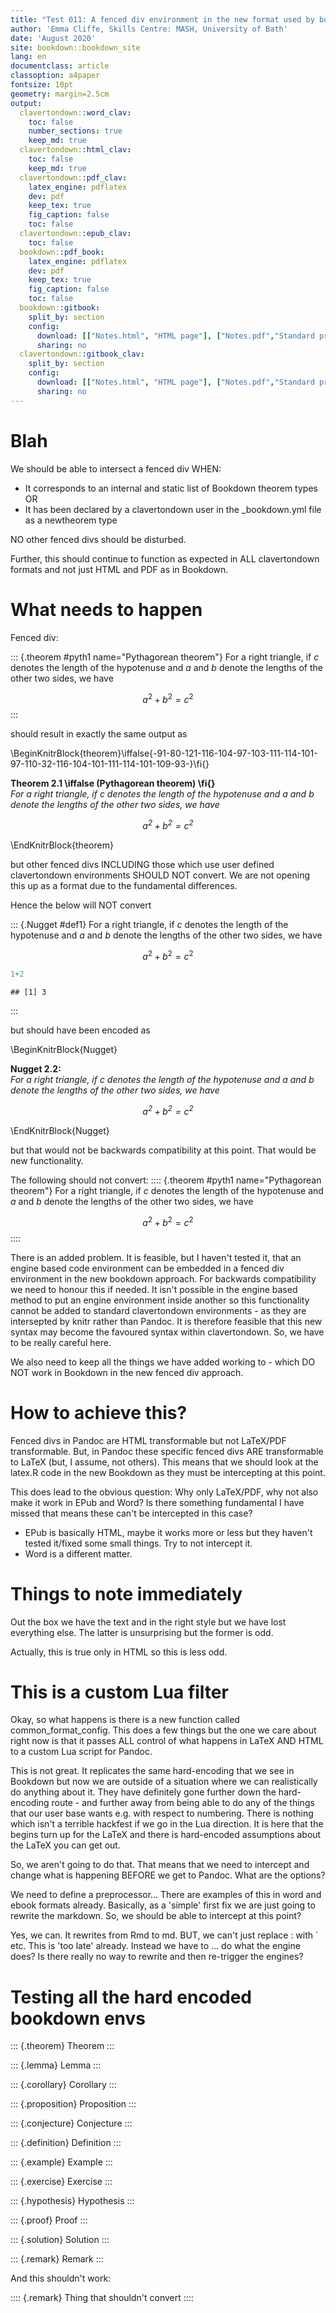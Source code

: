 ```yaml
---
title: "Test 011: A fenced div environment in the new format used by bookdown"
author: 'Emma Cliffe, Skills Centre: MASH, University of Bath'
date: 'August 2020'
site: bookdown::bookdown_site
lang: en
documentclass: article
classoption: a4paper
fontsize: 10pt
geometry: margin=2.5cm
output:
  clavertondown::word_clav:
    toc: false
    number_sections: true
    keep_md: true
  clavertondown::html_clav:
    toc: false
    keep_md: true
  clavertondown::pdf_clav:
    latex_engine: pdflatex
    dev: pdf
    keep_tex: true
    fig_caption: false
    toc: false
  clavertondown::epub_clav:
    toc: false
  bookdown::pdf_book:
    latex_engine: pdflatex
    dev: pdf
    keep_tex: true
    fig_caption: false
    toc: false
  bookdown::gitbook:
    split_by: section
    config:
      download: [["Notes.html", "HTML page"], ["Notes.pdf","Standard print PDF"], ["NotesClear.pdf","Clear print PDF"], ["NotesLarge.pdf","Large print PDF"], ["Notes.docx","Accessible Word document"], ["Notes.epub","Accessible EPub book" ]]
      sharing: no
  clavertondown::gitbook_clav:
    split_by: section
    config:
      download: [["Notes.html", "HTML page"], ["Notes.pdf","Standard print PDF"], ["NotesClear.pdf","Clear print PDF"], ["NotesLarge.pdf","Large print PDF"], ["Notes.docx","Accessible Word document"], ["Notes.epub","Accessible EPub book" ]]
      sharing: no
---
```


# Blah

We should be able to intersect a fenced div WHEN:

* It corresponds to an internal and static list of Bookdown theorem types OR
* It has been declared by a clavertondown user in the _bookdown.yml file as a newtheorem type

NO other fenced divs should be disturbed.

Further, this should continue to function as expected in ALL clavertondown formats and not just HTML and PDF as in Bookdown. 

# What needs to happen

Fenced div: 

::: {.theorem #pyth1 name="Pythagorean theorem"}
For a right triangle, if $c$ denotes the length of the hypotenuse
and $a$ and $b$ denote the lengths of the other two sides, we have

$$a^2 + b^2 = c^2$$
:::

should result in exactly the same output as

\BeginKnitrBlock{theorem}\iffalse{-91-80-121-116-104-97-103-111-114-101-97-110-32-116-104-101-111-114-101-109-93-}\fi{}<div class="bookdown-theorem" custom-style="TheoremStyle" id="thm:pyth2"><span class="thm:pyth2" custom-style="NameStyle"><strong><span id="thm:pyth2"></span>Theorem 2.1   \iffalse (Pythagorean theorem) \fi{} </strong></span><div style="font-style:italic">For a right triangle, if $c$ denotes the length of the hypotenuse
and $a$ and $b$ denote the lengths of the other two sides, we have

$$a^2 + b^2 = c^2$$</div></div>\EndKnitrBlock{theorem}

but other fenced divs INCLUDING those which use user defined clavertondown environments SHOULD NOT convert. We are not opening this up as a format due to the fundamental differences.

Hence the below will NOT convert

::: {.Nugget #def1}
For a right triangle, if $c$ denotes the length of the hypotenuse
and $a$ and $b$ denote the lengths of the other two sides, we have

$$a^2 + b^2 = c^2$$

```r
1+2
```

```
## [1] 3
```
:::

but should have been encoded as

\BeginKnitrBlock{Nugget}<div class="Nugget" custom-style="TheoremStyle" id="nug:def1"><span class="Nugget" custom-style="NameStyle"><strong> Nugget 2.2:  </strong></span><div style="font-style:italic">For a right triangle, if $c$ denotes the length of the hypotenuse
and $a$ and $b$ denote the lengths of the other two sides, we have

$$a^2 + b^2 = c^2$$</div></div>\EndKnitrBlock{Nugget}

but that would not be backwards compatibility at this point. That would be new functionality. 

The following should not convert:
:::: {.theorem #pyth1 name="Pythagorean theorem"}
For a right triangle, if $c$ denotes the length of the hypotenuse
and $a$ and $b$ denote the lengths of the other two sides, we have

$$a^2 + b^2 = c^2$$
::::


There is an added problem. It is feasible, but I haven't tested it, that an engine based code environment can be embedded in a fenced div environment in the new bookdown approach. For backwards compatibility we need to honour this if needed. It isn't possible in the engine based method to put an engine environment inside another so this functionality cannot be added to standard clavertondown environments - as they are intersepted by knitr rather than Pandoc. It is therefore feasible that this new syntax may become the favoured syntax within clavertondown. So, we have to be really careful here. 

We also need to keep all the things we have added working to - which DO NOT work in Bookdown in the new fenced div approach. 

# How to achieve this?

Fenced divs in Pandoc are HTML transformable but not LaTeX/PDF transformable. But, in Pandoc these specific fenced divs ARE transformable to LaTeX (but, I assume, not others). This means that we should look at the latex.R code in the new Bookdown as they must be intercepting at this point. 

This does lead to the obvious question: Why only LaTeX/PDF, why not also make it work in EPub and Word? Is there something fundamental I have missed that means these can't be intercepted in this case? 

* EPub is basically HTML, maybe it works more or less but they haven't tested it/fixed some small things. Try to not intercept it. 
* Word is a different matter.

# Things to note immediately

Out the box we have the text and in the right style but we have lost everything else. The latter is unsurprising but the former is odd. 

Actually, this is true only in HTML so this is less odd. 

# This is a custom Lua filter

Okay, so what happens is there is a new function called common_format_config. This does a few things but the one we care about right now is that it passes ALL control of what happens in LaTeX AND HTML to a custom Lua script for Pandoc. 

This is not great. It replicates the same hard-encoding that we see in Bookdown but now we are outside of a situation where we can realistically do anything about it. They have definitely gone further down the hard-encoding route - and further away from being able to do any of the things that our user base wants e.g. with respect to numbering. There is nothing which isn't a terrible hackfest if we go in the Lua direction. 
It is here that the begins turn up for the LaTeX and there is hard-encoded assumptions about the LaTeX you can get out. 

So, we aren't going to do that. That means that we need to intercept and change what is happening BEFORE we get to Pandoc. What are the options? 

We need to define a preprocessor... There are examples of this in word and ebook formats already. Basically, as a 'simple' first fix we are just going to rewrite the markdown. So, we should be able to intercept at this point?

Yes, we can. It rewrites from Rmd to md. BUT, we can't just replace : with ` etc. This is 'too late' already. Instead we have to ... do what the engine does? Is there really no way to rewrite and then re-trigger the engines? 

# Testing all the hard encoded bookdown envs

::: {.theorem}
Theorem
:::

::: {.lemma}
Lemma
:::

::: {.corollary}
Corollary
:::

::: {.proposition}
Proposition
:::

::: {.conjecture}
Conjecture
:::

::: {.definition}
Definition
:::

::: {.example}
Example
:::

::: {.exercise}
Exercise
:::

::: {.hypothesis}
Hypothesis
:::

::: {.proof}
Proof
:::

::: {.solution}
Solution
:::

::: {.remark}
Remark
:::

And this shouldn't work:

:::: {.remark}
Thing that shouldn't convert
::::

<!--chapter:end:index.Rmd-->

